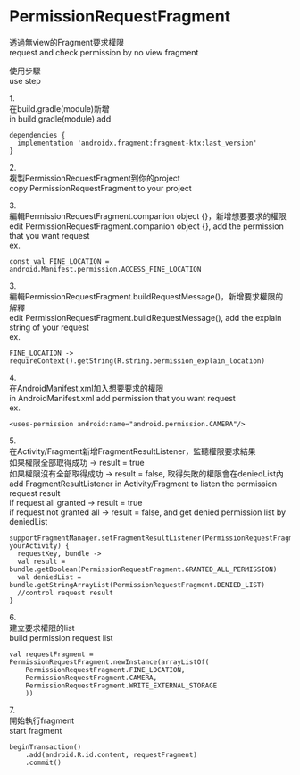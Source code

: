 # PermissionRequestFragment
透過無view的Fragment要求權限<br/>
request and check permission by no view fragment

使用步驟<br/>
use step

1.<br/>
  在build.gradle(module)新增<br/>
  in build.gradle(module) add

```
dependencies {
  implementation 'androidx.fragment:fragment-ktx:last_version'
}
```

2.<br/>
  複製PermissionRequestFragment到你的project<br/>
  copy PermissionRequestFragment to your project

3.<br/>
  編輯PermissionRequestFragment.companion object {}，新增想要要求的權限<br/>
  edit PermissionRequestFragment.companion object {}, add the permission that you want request<br/>
  ex.
  ```
  const val FINE_LOCATION = android.Manifest.permission.ACCESS_FINE_LOCATION
  ```

3.<br/>
  編輯PermissionRequestFragment.buildRequestMessage()，新增要求權限的解釋<br/>
  edit PermissionRequestFragment.buildRequestMessage(), add the explain string of your request<br/>
  ex.
  ```
  FINE_LOCATION -> requireContext().getString(R.string.permission_explain_location)
  ```

4.<br/>
  在AndroidManifest.xml加入想要要求的權限<br/>
  in AndroidManifest.xml add permission that you want request<br/>
  ex.
  ```
  <uses-permission android:name="android.permission.CAMERA"/>
  ```

5.<br/>
  在Activity/Fragment新增FragmentResultListener，監聽權限要求結果<br/>
  如果權限全部取得成功 -> result = true<br/>
  如果權限沒有全部取得成功 -> result = false, 取得失敗的權限會在deniedList內<br/>
  add FragmentResultListener in Activity/Fragment to listen the permission request result<br/>
  if request all granted -> result = true<br/>
  if request not granted all -> result = false, and get denied permission list by deniedList
  ```
  supportFragmentManager.setFragmentResultListener(PermissionRequestFragment.PERMISSION_REQUEST_RESULT, yourActivity) {
    requestKey, bundle ->
    val result = bundle.getBoolean(PermissionRequestFragment.GRANTED_ALL_PERMISSION)
    val deniedList = bundle.getStringArrayList(PermissionRequestFragment.DENIED_LIST)
    //control request result
  }
  ```

6.<br/>
  建立要求權限的list<br/>
  build permission request list
  ```
  val requestFragment = PermissionRequestFragment.newInstance(arrayListOf(
      PermissionRequestFragment.FINE_LOCATION,
      PermissionRequestFragment.CAMERA,
      PermissionRequestFragment.WRITE_EXTERNAL_STORAGE
      ))
  ```
      
7.<br/>
  開始執行fragment<br/>
  start fragment
  ```
  beginTransaction()
      .add(android.R.id.content, requestFragment)
      .commit()
  ```
